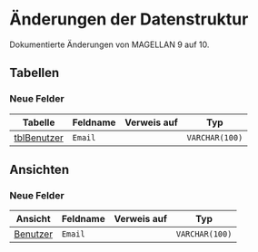# Änderungen der Datenstruktur

Dokumentierte Änderungen von MAGELLAN 9 auf 10.

## Tabellen

### Neue Felder

Tabelle                                        | Feldname            | Verweis auf      | Typ
---------------------------------------------- | ------------------- | ---------------- | ---
[tblBenutzer](../database/tables/tblbenutzer/) | `Email`             |                  | `VARCHAR(100)`
  
## Ansichten

### Neue Felder

Ansicht                                        | Feldname            | Verweis auf      | Typ
---------------------------------------------- | ------------------- | ---------------- | ---
[Benutzer](../database/views/benutzer/)        | `Email`             |                  | `VARCHAR(100)`
    